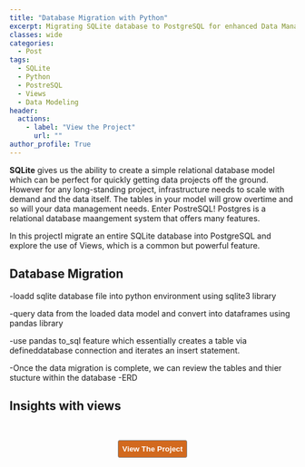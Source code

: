 ```yaml
---
title: "Database Migration with Python"
excerpt: Migrating SQLite database to PostgreSQL for enhanced Data Management
classes: wide
categories:
  - Post
tags:
  - SQLite
  - Python
  - PostreSQL
  - Views
  - Data Modeling 
header:
  actions:
    - label: "View the Project" 
      url: ""
author_profile: True 
---
```


<b>SQLite</b> gives us the ability to create a simple relational database model which can be perfect for quickly getting data projects off the ground. However for any long-standing project, infrastructure needs to scale with demand and the data itself. The tables in your model will grow overtime and so will your data management needs. Enter PostreSQL! Postgres is a relational database maangement system that offers many features. 

In this projectI migrate an entire SQLite database into PostgreSQL and explore the use of Views, which is a common but powerful feature. 

## Database Migration 
-loadd sqlite database file into python environment using sqlite3 library 



-query data from the loaded data model and convert into dataframes using pandas library 


-use pandas to_sql feature which essentially creates a table via defineddatabase connection and iterates an insert statement.


-Once the data migration is complete, we can review the tables and thier stucture within the database 
-ERD 


## Insights with views 




<div class="notice">
<figure>
  <a href=""><img src=""></a>
</figure>
  </div>
  
  
<!--[recordind]-->

<!--[future upates]-->

<br>
<div style="text-align: center; text-shadow: 3px 3px;"><a href=" "><button style="color:#FFFFFF; background-color:#D2691E; border: 1px solid gray; padding: 7px; border-radius: 3px;" type="button"
onMouseOver="this.style.color='#4787F0'"
   onMouseOut="this.style.color='#FFFFFF'"><b>View The Project</b></button></a></div>





  






